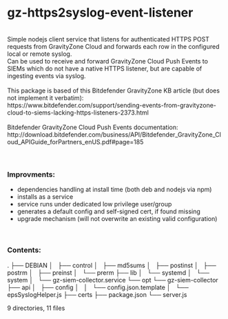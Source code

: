 # gz-https2syslog-event-listener

<br />
Simple nodejs client service that listens for authenticated HTTPS POST requests from GravityZone Cloud and forwards each row in the configured local or remote syslog.<br />
Can be used to receive and forward GravityZone Cloud Push Events to SIEMs which do not have a native HTTPS listener, but are capable of ingesting events via syslog.<br />
<br />
This package is based of this Bitdefender GravityZone KB article (but does not implement it verbatim): <br />
https://www.bitdefender.com/support/sending-events-from-gravityzone-cloud-to-siems-lacking-https-listeners-2373.html <br />
<br />
Bitdefender GravityZone Cloud Push Events documentation: <br />
http://download.bitdefender.com/business/API/Bitdefender_GravityZone_Cloud_APIGuide_forPartners_enUS.pdf#page=185<br />
<br />
<br />

### Improvments:
* dependencies handling at install time (both deb and nodejs via npm)
* installs as a service
* service runs under dedicated low privilege user/group
* generates a default config and self-signed cert, if found missing
* upgrade mechanism (will not overwrite an existing valid configuration)

<br />

### Contents:
.
├── DEBIAN
│   ├── control
│   ├── md5sums
│   ├── postinst
│   ├── postrm
│   ├── preinst
│   └── prerm
├── lib
│   └── systemd
│       └── system
│           └── gz-siem-collector.service
└── opt
    └── gz-siem-collector
        ├── api
        │   ├── config
        │   │   └── config.json.template
        │   └── epsSyslogHelper.js
        ├── certs
        ├── package.json
        └── server.js

9 directories, 11 files
<br />
<br />


